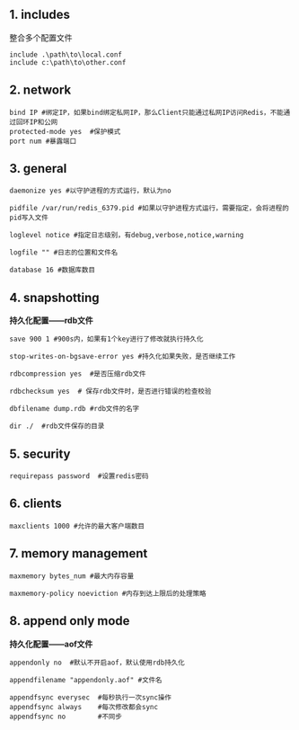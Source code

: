 ## 1. includes

整合多个配置文件

```
include .\path\to\local.conf
include c:\path\to\other.conf
```

## 2. network

```
bind IP #绑定IP，如果bind绑定私网IP，那么Client只能通过私网IP访问Redis，不能通过回环IP和公网
protected-mode yes  #保护模式
port num #暴露端口

```

## 3. general

```
daemonize yes #以守护进程的方式运行，默认为no

pidfile /var/run/redis_6379.pid #如果以守护进程方式运行，需要指定，会将进程的pid写入文件

loglevel notice #指定日志级别，有debug,verbose,notice,warning

logfile "" #日志的位置和文件名

database 16 #数据库数目
```

## 4. snapshotting

**持久化配置——rdb文件**

```
save 900 1 #900s内，如果有1个key进行了修改就执行持久化

stop-writes-on-bgsave-error yes #持久化如果失败，是否继续工作

rdbcompression yes  #是否压缩rdb文件
 
rdbchecksum yes  # 保存rdb文件时，是否进行错误的检查校验

dbfilename dump.rdb #rdb文件的名字

dir ./  #rdb文件保存的目录
```

## 5. security

```
requirepass password  #设置redis密码
```



## 6. clients

```
maxclients 1000 #允许的最大客户端数目
```



## 7. memory management

```
maxmemory bytes_num #最大内存容量

maxmemory-policy noeviction #内存到达上限后的处理策略
```



## 8. append only mode

**持久化配置——aof文件**

```
appendonly no  #默认不开启aof，默认使用rdb持久化

appendfilename "appendonly.aof" #文件名

appendfsync everysec  #每秒执行一次sync操作
appendfsync always    #每次修改都会sync
appendfsync no        #不同步
```


